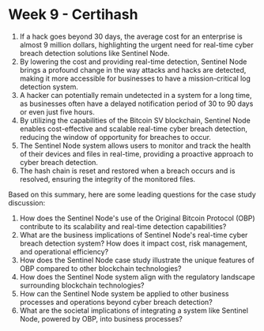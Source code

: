 # Week 9 - Certihash

1. If a hack goes beyond 30 days, the average cost for an enterprise is almost 9 million dollars, highlighting the urgent need for real-time cyber breach detection solutions like Sentinel Node.
2. By lowering the cost and providing real-time detection, Sentinel Node brings a profound change in the way attacks and hacks are detected, making it more accessible for businesses to have a mission-critical log detection system.
3. A hacker can potentially remain undetected in a system for a long time, as businesses often have a delayed notification period of 30 to 90 days or even just five hours.
4. By utilizing the capabilities of the Bitcoin SV blockchain, Sentinel Node enables cost-effective and scalable real-time cyber breach detection, reducing the window of opportunity for breaches to occur.
5. The Sentinel Node system allows users to monitor and track the health of their devices and files in real-time, providing a proactive approach to cyber breach detection.
6. The hash chain is reset and restored when a breach occurs and is resolved, ensuring the integrity of the monitored files.

Based on this summary, here are some leading questions for the case study discussion:

1. How does the Sentinel Node's use of the Original Bitcoin Protocol (OBP) contribute to its scalability and real-time detection capabilities?
2. What are the business implications of Sentinel Node's real-time cyber breach detection system? How does it impact cost, risk management, and operational efficiency?
3. How does the Sentinel Node case study illustrate the unique features of OBP compared to other blockchain technologies?
4. How does the Sentinel Node system align with the regulatory landscape surrounding blockchain technologies?
5. How can the Sentinel Node system be applied to other business processes and operations beyond cyber breach detection?
6. What are the societal implications of integrating a system like Sentinel Node, powered by OBP, into business processes?
